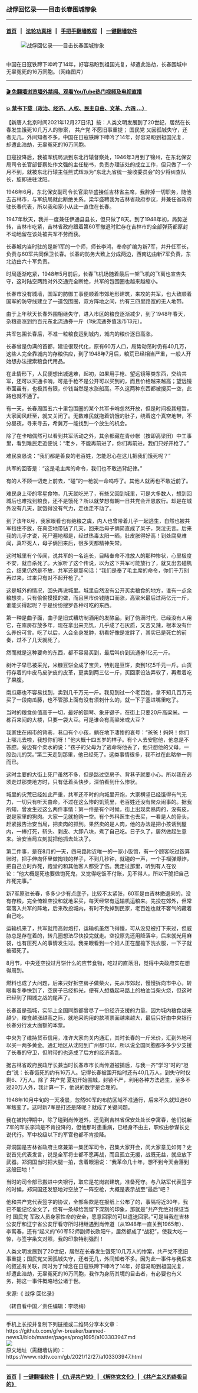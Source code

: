 ### 战俘回忆录——目击长春围城惨象
------------------------

#### [首页](https://github.com/gfw-breaker/banned-news3/blob/master/README.md) &nbsp;&nbsp;|&nbsp;&nbsp; [法轮功真相](https://github.com/begood0513/basic/blob/master/README.md)  &nbsp;&nbsp;|&nbsp;&nbsp; [手把手翻墙教程](https://github.com/gfw-breaker/guides/wiki)  &nbsp;&nbsp;|&nbsp;&nbsp; [一键翻墙软件](https://github.com/gfw-breaker/nogfw/blob/master/README.md)  



<div><div class="featured_image">
 <figure>
  <img alt="战俘回忆录——目击长春围城惨象" src="https://i.ntdtv.com/assets/uploads/2021/12/2021-12-27_145116-800x450.jpg"/>
 </figure><br/>
 <span class="caption">
  中国在日寇铁蹄下呻吟了14年，好容易盼到祖国光复，却遭此浩劫，长春围城中无辜冤死的16万同胞。（网络图片）
 </span>
</div>
</div><hr/>

#### [ 🎬  免翻墙浏览墙外禁闻、观看YouTube热门视频及电视直播](https://github.com/gfw-breaker/HelloWorld)

#### [ 💥  禁书下载（政治、经济、人权、民主自由、文革、六四 ...）](https://github.com/gfw-breaker/books/blob/master/README.md)

<div><div class="post_content" itemprop="articleBody">
 <p>
  【新唐人北京时间2021年12月27日讯】按：人类文明发展到了20世纪，居然在长春发生饿死10几万人的惨案，
  <ok href="https://www.ntdtv.com/gb/共产党.htm">
   共产党
  </ok>
  不愿旧事重提；
  <ok href="https://www.ntdtv.com/gb/国民党.htm">
   国民党
  </ok>
  又因孤城失守，还者无几，外间知者不多。中国在日寇铁蹄下呻吟了14年，好容易盼到祖国光复，却遭此浩劫，无辜冤死的16万同胞。
 </p>
 <p>
  日寇投降后，我被军统局派到东北行辕督察处，1946年3月到了锦州，在东北保安局司令长官部督察处作文强的主任秘书，负责办理该处的成立工作，但只做了一个月不到，就被东北行辕主任熊式辉派为“东北九省统一接收委员会”的少将纠查队长，旋即进驻沈阳。
 </p>
 <p>
  1946年6月，东北保安副司令长官梁华盛接任吉林省主席，我辞掉一切职务，随他去吉林市，与军统局就此断绝关系。梁华盛聘我为吉林省政府参议，并兼任省政府驻长春代表，所以我和家小从此一直住在长春。
 </p>
 <p>
  1947年秋天，我并一度兼任伊通县县长，但只做了8天。到了1948年初，局势逆转，吉林市吃紧，吉林省政府跟着第60军撤退时贮存在吉林市的全部弹药都原封不动地留在该处被共军不劳而获。
 </p>
 <p>
  长春城内当时驻的是新1军的一个师，师长李鸿，奉命扩编为新7军，并升任军长，负责与60军共同保卫长春。长春的防务大致上分成两边，西南边由新7军负责，东北边由六十军负责。
 </p>
 <p>
  时局逐渐吃紧，1948年5月前后，长春飞机场随着最后一架飞机的飞离也宣告失守，这时陆空两路对外交通完全断绝，共军的包围圈也越来越缩小。
 </p>
 <p>
  长春市没有城墙，国军的防御工事便顺着市郊地形建筑，来攻的共军，也大致顺着国军的防守线建立了一道包围圈，双方阵地之间，约有三四里路宽的无人地带。
 </p>
 <p>
  由于上年秋天长春外围相继失守，进入市区的粮食逐渐减少，到了1948年春天，杂粮高涨到约百元东北流通券一斤（1块流通券值法币13元）。
 </p>
 <p>
  共军包围长春后，不准一粒粮食运到城内，城内的粮价逐日高涨。
 </p>
 <p>
  长春曾是伪满的首都，建设很现代化，原有60万人口，局势动荡时仍有40几万，这些人完全靠城内的存粮供应，到了1948年7月后，粮荒已经相当严重，一般人开始想办法搜索粮食代用品。
 </p>
 <p>
  在此情形下，人民便想出城逃难，起初，如果用手枪、望远镜等类东西，交给共军，还可以买通卡哨，可是手枪不是公开可以买到的，而且价格越来越高；望远镜市面虽有，也极其有限，价钱当然是水涨船高。不久这两种东西都被搜买一空，此路也就不通了。
 </p>
 <p>
  有一天，长春周围五六十里包围圈的某个共军卡哨忽然开放，但是时间极其短暂，大家闻风赶至，就又关闭了。无数难民就拖着饥饿的肚子，绕着这个真空地带，不分昼夜，寻来寻去，希冀万一能找到一个放生的机会。
 </p>
 <p>
  除了在卡哨偶然可以看到共军活动之外，其余都藏在青纱帐（按即高梁田）中工事里，看到难民走近便说：“老乡，不能再前进了，你们再前进，我们只好开枪了。”
 </p>
 <p>
  难民哀恳说：“我们都是善良的老百姓，怎能忍心在这儿把我们饿死呢？”
 </p>
 <p>
  共军的回答是：“这是毛主席的命令，我们也不敢违背纪律。”
 </p>
 <p>
  有的人不顾一切走上前去，“碰”的一枪就一命呜呼了。其他人就再也不敢近前了。
 </p>
 <p>
  难民身上带的零星食物，几天就吃光了，有些又回到城里，可是大多数人，想到回城后也难找到粮食，还不是饿死？所以就梦想有朝一日共党会开恩放行。却是在城外没有几天，就饿得没有气力，走也走不动了。
 </p>
 <p>
  到了该年8月，我家眼看也有绝粮之虞，内人也曾带着儿子一起逃生，自然也被共军挡住不放，在真空地带钻了几天，回来后母子俩简直成了呆子，哭泣无言。后来我的儿子才说，死尸遍地都是，经过热毒太阳一晒，肚皮胀得好高！到处腐臭难闻，真吓死人，母子俩回来后，很多天都精神失常。
 </p>
 <p>
  这时城里有个传闻，说共军的一名连长，目睹奉命不准放人的那种惨状，心里极度不安，就自杀死了。大家听了这个传说，以为这下共军可能放行了，就又出去碰机会，结果仍然是不放，共军还是那句话：“我们是奉了毛主席的命令，你们千万别再过来，过来只有对不起开枪了。”
 </p>
 <p>
  这是城外的情况，回头再说城里。城里自然没有公开买卖粮食的地方，谁有一点余粮想卖，只有偷偷摸摸的做，而且黑市价钱随口而涨，高粱米最后过两亿元一斤，谁能买得起呢？于是纷纷搜罗各种可吃的东西。
 </p>
 <p>
  第一种是曲子面，曲子是旧式糟坊制酒用的发酵品，到了伪满时代，已经没有人用它，在库房存放多年，现在拿出来充饥，几乎成了石灰质，又苦又辣，根本没有什么养份可言。吃了以后，人会全身发肿，初看好像是发胖了，其实已是死亡的前奏，过不了几天就死了。
 </p>
 <p>
  然而就是这种要命的东西，都不容易买到，最后叫价到流通券1亿元一斤。
 </p>
 <p>
  树叶子早已被采光，米糠豆饼全成了宝贝，特别是豆饼，卖到1亿5千元一斤。山货行存着的牛皮马皮驴皮的皮革，更卖到两三亿一斤，买回家设法弄软了，再煮着吃了果腹。
 </p>
 <p>
  南瓜藤也不容易找到，卖到几千万元一斤。我见到过一个老百姓，拿不知几百万元买了一段南瓜藤，也不管那上面有没有须刺什么的，就一下子塞进嘴里吃了。
 </p>
 <p>
  当时的粮食价值高于一切，最好的钢琴、象牙键子，在街上只要20斤高粱米。一栋百来间的大楼，只要一袋大豆。可是谁会有高粱米或大豆？
 </p>
 <p>
  我家住在闹市的背巷，巷口有个小孩，躺在地下凄惨的哀号：“爸爸！妈妈！你们上哪儿去啦，我想你们呀！”他大概十四五岁的样子。有个人去安慰他，他总是不答腔。旁边有个卖水的说：“孩子的父母为了逃命将他丢了，他只想他的父母，一股劲儿的哭。”第二天走到那里，他已经死了。这类事情很多，我不过在此略举一例而已。
 </p>
 <p>
  这时主要的大街上死尸虽然不多，但是路过空房子、背巷子就要小心。所以我在必须走过那类地方时，只有低着头快步，深怕看到什么惨状。
 </p>
 <p>
  城里的灾荒已经如此严重，共军还不时的向城里开炮，大家横竖已经饿得有气无力，一切只有听天由命。不过在这么惨的饥荒里，老百姓还没有聚众闹事的。据我所知，曾发生过这么两件事情：第一件是有个时候，街上出现卖熟肉的，没有皮，说是家里的狗肉。大家一见就抢购一空。有个外科医生也去买，一看是人的骨头，赶紧报告治安当局，把卖肉的抓到。果然卖的是人肉，他的办法是把小孩诱到屋内，一棒打死，斩头、剥皮、大卸八块，煮了自己吃。日子久了，居然做起生意来。治安当局立刻就把他抓去处决了。
 </p>
 <p>
  第二件事，是在8月的一天，四马路附近唯一的一家小饭馆，有一个顾客吃过饭算账时，把手伸向怀里做掏钱的样子，不到几秒钟，就碰的一声，一个手榴弹爆炸，把自己立时炸死，跑堂的和其他客人都受了伤。我走过那里，听到有人在议论：“他大概是死也要做饱死鬼，又觉得吃饭不付账，见不得人，所以干脆把自己炸死完事。”
 </p>
 <p>
  新7军原驻长春，多多少少有点底子，比较不太紧张，60军是由吉林撤退来的，没有存粮，完全倚赖空投和就地采买，每天经常有运输机运粮来。先投在郊外，但常常落入共军的阵地，后来改投城内，有时不免掉到民家，老百姓也就不客气的藏着自己吃。
 </p>
 <p>
  运输机来了，共军就用高射炮打，运输机虽然飞得慢，可从没见被打下来过，但威胁总是存在着的，转几圈想法尽快投完就走。空投原先还用降落伞，后来就光用麻袋，也有压死人的事情发生过。我亲眼看到一个妇人正在屋檐下洗衣服，一下子就被砸死了。
 </p>
 <p>
  8月节，中央还空投过月饼什么的应节食物，吃过的直落泪，觉得中央政府实在想得周到。
 </p>
 <p>
  燃料也成了大问题，后来只好拆空房子做柴火，先从市郊起，慢慢拆向市中心，转眼看冬季快到了，空房子已经拆光，便有人想撬起马路上的柏油当柴火烧，但这时已经到了围城之战的尾声了。
 </p>
 <p>
  长春虽是孤城，实际上全国同胞都曾尽了一份经济支援的力量。因为城内粮食越来越少，粮食越涨越高之际，就地采购用的款项票面越来越大，最后只好由中央银行长春分行发大面额的本票。
 </p>
 <p>
  中央为了维持货币信用，准许大家向关内通汇，其时长春的一斤米价，汇到外地可以买一两多黄金。通汇地区从沈阳到广州都可以，所以说全国同胞都多多少少支援了长春的守卫，但附带的也造成了后方的经济紊乱。
 </p>
 <p>
  据吉林省政府民政厅长兼当时长春市市长尚传道被捕后，与我一齐“学习”时的“坦白”说：长春饿死的约有16万人。记得长春被围开始时还有40几万人，到失守时仅剩6、7万人。除了
  <ok href="https://www.ntdtv.com/gb/共产党.htm">
   共产党
  </ok>
  夏初开始围城，封锁不严，利用各种方法逃生，至多不过20万人外，我计算一下，他说的数字是合理的。
 </p>
 <p>
  1948年10月中旬的一天凌晨，忽然60军的布防区域不准通行，后来不久就知道60军叛变了。这时新7军是打还是降呢？就成了关键问题。
 </p>
 <p>
  我在被拘押期中，除了碰到尚传道外，还见到吉林省保安处处长李寓春，他们说新7军的军长李鸿是不肯投降的，但他那时患重病，已经身不由主，职权由参谋长史说代行。军中校级以下的军官也都不肯投降。
 </p>
 <p>
  郑洞国是吉林省政府主席兼第一集团军司令，召集大家开会，问大家意见如何？史说首先代表发言，说是全军将士都不愿再战，而且孤立无援，战既无益，就应放下武器。郑洞国当时把大腿一拍，含着眼泪说：“我革命几十年，想不到今天会落到这般田地！”
 </p>
 <p>
  当时的司令部已搬进中央银行，取它是花岗岩建筑，准备死守。与八路军代表签字的时候，郑洞国还发怒地对空放了一阵空枪，大概是表示战至“最后”吧？
 </p>
 <p>
  他和共产党代表签字的协议，全部条款是在报纸上公布了的，事隔将近30年，我已不能记忆全文了，但有一条却给我留下深刻的印象，那就是“共产党绝对保证当时
  <ok href="https://www.ntdtv.com/gb/国民党.htm">
   国民党
  </ok>
  军政人员身家性命的安全，愿意回家的可以遣送回家。”可是当我在吉林公安厅和辽宁省公安厅看守所时相继遇到尚传道（从1948年一直关到1965年）、李寓春，还有“起义的”60军52师副师长欧阳午，居然都成了“战犯”，使我大吃一惊，与签字条文对照，我的印象特别强烈！
 </p>
 <p>
  人类文明发展到了20世纪，居然在长春发生饿死10几万人的惨案，共产党不愿旧事重提；国民党又因孤城失守，还者无几，外间知者不多。因为此一事件与我后来的叙述有关联，同时为了悼念在日寇铁蹄下呻吟了14年，好容易盼到祖国光复，却遭此浩劫，无辜冤死的16万同胞，我作为身历其境的目击者，有必要也有义务，把这一事件概略地公诸于世。
 </p>
 <p>
  来源:《
  <ok href="https://www.ntdtv.com/gb/战俘.htm">
   战俘
  </ok>
  回忆录》
 </p>
 <p>
  （转自看中国／责任编辑：李晓梅）
 </p>
 <div class="single_ad">
 </div>
</div>
</div>
<hr/>
手机上长按并复制下列链接或二维码分享本文章：<br/>
https://github.com/gfw-breaker/banned-news3/blob/master/pages/prog1695/a103303947.md <br/>
<a href='https://github.com/gfw-breaker/banned-news3/blob/master/pages/prog1695/a103303947.md'><img src='https://github.com/gfw-breaker/banned-news3/blob/master/pages/prog1695/a103303947.md.png'/></a> <br/>
原文地址（需翻墙访问）：https://www.ntdtv.com/gb/2021/12/27/a103303947.html


------------------------
#### [首页](https://github.com/gfw-breaker/banned-news3/blob/master/README.md) &nbsp;|&nbsp; [一键翻墙软件](https://github.com/gfw-breaker/nogfw/blob/master/README.md) &nbsp;| [《九评共产党》](https://github.com/gfw-breaker/9ping.md/blob/master/README.md#九评之一评共产党是什么) | [《解体党文化》](https://github.com/gfw-breaker/jtdwh.md/blob/master/README.md) | [《共产主义的终极目的》](https://github.com/gfw-breaker/gczydzjmd.md/blob/master/README.md)


<img src='http://gfw-breaker.win/banned-news3/pages/prog1695/a103303947.md' width='0px' height='0px'/>